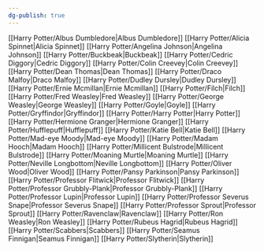 ```yaml
---
dg-publish: true
---
```

[[Harry Potter/Albus Dumbledore\|Albus Dumbledore]]
[[Harry Potter/Alicia Spinnet\|Alicia Spinnet]]
[[Harry Potter/Angelina Johnson\|Angelina Johnson]]
[[Harry Potter/Buckbeak\|Buckbeak]]
[[Harry Potter/Cedric Diggory\|Cedric Diggory]]
[[Harry Potter/Colin Creevey\|Colin Creevey]]
[[Harry Potter/Dean Thomas\|Dean Thomas]]
[[Harry Potter/Draco Malfoy\|Draco Malfoy]]
[[Harry Potter/Dudley Dursley\|Dudley Dursley]]
[[Harry Potter/Ernie Mcmillan\|Ernie Mcmillan]]
[[Harry Potter/Filch\|Filch]]
[[Harry Potter/Fred Weasley\|Fred Weasley]]
[[Harry Potter/George Weasley\|George Weasley]]
[[Harry Potter/Goyle\|Goyle]]
[[Harry Potter/Gryffindor\|Gryffindor]]
[[Harry Potter/Harry Potter\|Harry Potter]]
[[Harry Potter/Hermione Granger\|Hermione Granger]]
[[Harry Potter/Hufflepuff\|Hufflepuff]]
[[Harry Potter/Katie Bell\|Katie Bell]]
[[Harry Potter/Mad-eye Moody\|Mad-eye Moody]]
[[Harry Potter/Madam Hooch\|Madam Hooch]]
[[Harry Potter/Millicent Bulstrode\|Millicent Bulstrode]]
[[Harry Potter/Moaning Murtle\|Moaning Murtle]]
[[Harry Potter/Neville Longbottom\|Neville Longbottom]]
[[Harry Potter/Oliver Wood\|Oliver Wood]]
[[Harry Potter/Pansy Parkinson\|Pansy Parkinson]]
[[Harry Potter/Professor Flitwick\|Professor Flitwick]]
[[Harry Potter/Professor Grubbly-Plank\|Professor Grubbly-Plank]]
[[Harry Potter/Professor Lupin\|Professor Lupin]]
[[Harry Potter/Professor Severus Snape\|Professor Severus Snape]]
[[Harry Potter/Professor Sprout\|Professor Sprout]]
[[Harry Potter/Ravenclaw\|Ravenclaw]]
[[Harry Potter/Ron Weasley\|Ron Weasley]]
[[Harry Potter/Rubeus Hagrid\|Rubeus Hagrid]]
[[Harry Potter/Scabbers\|Scabbers]]
[[Harry Potter/Seamus Finnigan\|Seamus Finnigan]]
[[Harry Potter/Slytherin\|Slytherin]]
